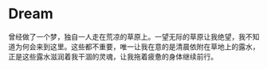 # Dream

曾经做了一个梦，独自一人走在荒凉的草原上。一望无际的草原让我绝望，我不知道为何会来到这里。这些都不重要，唯一让我在意的是清晨依附在草地上的露水，正是这些露水滋润着我干涸的灵魂，让我拖着疲惫的身体继续前行。


